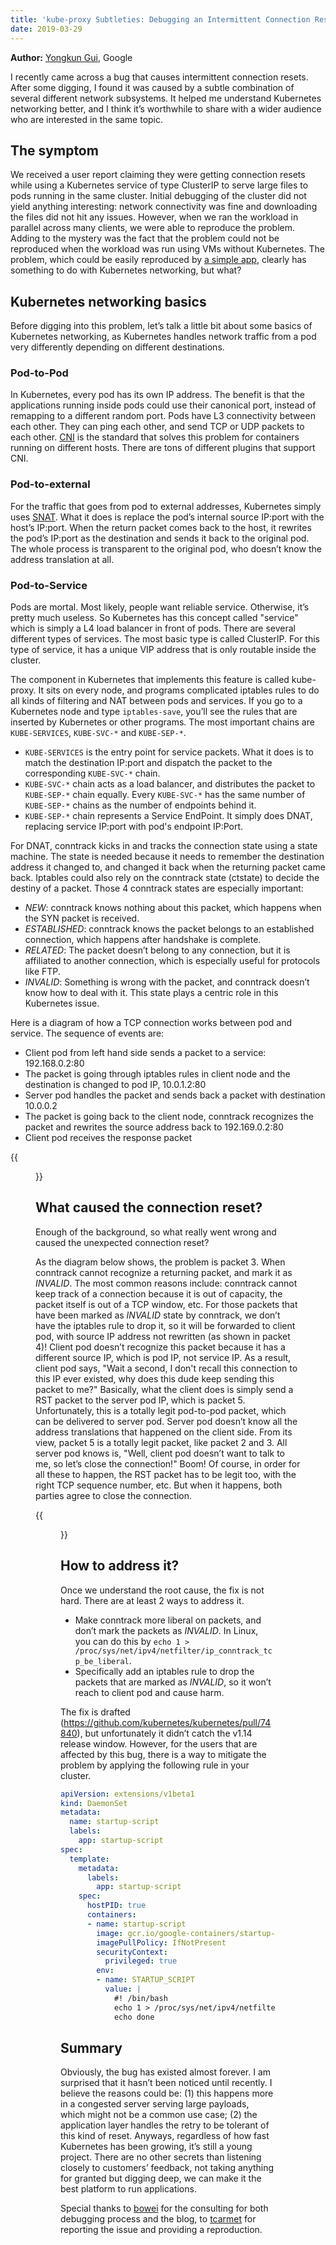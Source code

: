 ```yaml
---
title: 'kube-proxy Subtleties: Debugging an Intermittent Connection Reset'
date: 2019-03-29
---
```


**Author:** [Yongkun Gui](mailto:ygui@google.com), Google

I recently came across a bug that causes intermittent connection resets.  After
some digging, I found it was caused by a subtle combination of several different
network subsystems. It helped me understand Kubernetes networking better, and I
think it’s worthwhile to share with a wider audience who are interested in the same
topic.

## The symptom

We received a user report claiming they were getting connection resets while using a
Kubernetes service of type ClusterIP to serve large files to pods running in the
same cluster. Initial debugging of the cluster did not yield anything
interesting: network connectivity was fine and downloading the files did not hit
any issues. However, when we ran the workload in parallel across many clients,
we were able to reproduce the problem. Adding to the mystery was the fact that
the problem could not be reproduced when the workload was run using VMs without
Kubernetes. The problem, which could be easily reproduced by [a simple
app](https://github.com/tcarmet/k8s-connection-reset), clearly has something to
do with Kubernetes networking, but what?

## Kubernetes networking basics

Before digging into this problem, let’s talk a little bit about some basics of
Kubernetes networking, as Kubernetes handles network traffic from a pod
very differently depending on different destinations.

### Pod-to-Pod

In Kubernetes, every pod has its own IP address. The benefit is that the
applications running inside pods could use their canonical port, instead of
remapping to a different random port. Pods have L3 connectivity between each
other. They can ping each other, and send TCP or UDP packets to each other.
[CNI](https://github.com/containernetworking/cni) is the standard that solves
this problem for containers running on different hosts. There are tons of
different plugins that support CNI.

### Pod-to-external

For the traffic that goes from pod to external addresses, Kubernetes simply uses
[SNAT](https://en.wikipedia.org/wiki/Network_address_translation). What it does
is replace the pod’s internal source IP:port with the host’s IP:port. When
the return packet comes back to the host, it rewrites the pod’s IP:port as the
destination and sends it back to the original pod. The whole process is transparent
to the original pod, who doesn’t know the address translation at all.

### Pod-to-Service

Pods are mortal. Most likely, people want reliable service. Otherwise, it’s
pretty much useless. So Kubernetes has this concept called "service" which is
simply a L4 load balancer in front of pods. There are several different types of
services. The most basic type is called ClusterIP. For this type of service, it
has a unique VIP address that is only routable inside the cluster.

The component in Kubernetes that implements this feature is called kube-proxy.
It sits on every node, and programs complicated iptables rules to do all kinds
of filtering and NAT between pods and services. If you go to a Kubernetes node
and type `iptables-save`, you’ll see the rules that are inserted by Kubernetes
or other programs. The most important chains are `KUBE-SERVICES`, `KUBE-SVC-*`
and `KUBE-SEP-*`.

- `KUBE-SERVICES` is the entry point for service packets. What it does is to
  match the destination IP:port and dispatch the packet to the corresponding
  `KUBE-SVC-*` chain.
- `KUBE-SVC-*` chain acts as a load balancer, and distributes the packet to
  `KUBE-SEP-*` chain equally. Every `KUBE-SVC-*` has the same number of
  `KUBE-SEP-*` chains as the number of endpoints behind it.
- `KUBE-SEP-*` chain represents a Service EndPoint. It simply does DNAT,
  replacing service IP:port with pod's endpoint IP:Port.

For DNAT, conntrack kicks in and tracks the connection state using a state
machine. The state is needed because it needs to remember the destination
address it changed to, and changed it back when the returning packet came back.
Iptables could also rely on the conntrack state (ctstate) to decide the destiny
of a packet. Those 4 conntrack states are especially important:

- *NEW*: conntrack knows nothing about this packet, which happens when the SYN
  packet is received.
- *ESTABLISHED*: conntrack knows the packet belongs to an established connection,
  which happens after handshake is complete.
- *RELATED*: The packet doesn’t belong to any connection, but it is affiliated
  to another connection, which is especially useful for protocols like FTP.
- *INVALID*: Something is wrong with the packet, and conntrack doesn’t know how
  to deal with it. This state plays a centric role in this Kubernetes issue.

Here is a diagram of how a TCP connection works between pod and service. The
sequence of events are:

- Client pod from left hand side sends a packet to a
service: 192.168.0.2:80
- The packet is going through iptables rules in client
node and the destination is changed to pod IP, 10.0.1.2:80
- Server pod handles the packet and sends back a packet with destination 10.0.0.2
- The packet is going back to the client node, conntrack recognizes the packet and rewrites the source
address back to 192.169.0.2:80
- Client pod receives the response packet

{{<figure width="100%"
src="/images/blog/2019-03-26-kube-proxy-subtleties-debugging-an-intermittent-connection-resets/good-packet-flow.png"
caption="Good packet flow">}}

## What caused the connection reset?

Enough of the background, so what really went wrong and caused the unexpected
connection reset?

As the diagram below shows, the problem is packet 3. When conntrack cannot
recognize a returning packet, and mark it as *INVALID*. The most common
reasons include: conntrack cannot keep track of a connection because it is out
of capacity, the packet itself is out of a TCP window, etc. For those packets
that have been marked as *INVALID* state by conntrack, we don’t have the
iptables rule to drop it, so it will be forwarded to client pod, with source IP
address not rewritten (as shown in packet 4)! Client pod doesn’t recognize this
packet because it has a different source IP, which is pod IP, not service IP. As
a result, client pod says, "Wait a second, I don't recall this connection to
this IP ever existed, why does this dude keep sending this packet to me?" Basically,
what the client does is simply send a RST packet to the server pod IP, which
is packet 5. Unfortunately, this is a totally legit pod-to-pod packet, which can
be delivered to server pod. Server pod doesn’t know all the address translations
that happened on the client side. From its view, packet 5 is a totally legit
packet, like packet 2 and 3. All server pod knows is, "Well, client pod doesn’t
want to talk to me, so let’s close the connection!" Boom! Of course, in order
for all these to happen, the RST packet has to be legit too, with the right TCP
sequence number, etc. But when it happens, both parties agree to close the
connection.

{{<figure width="100%"
src="/images/blog/2019-03-26-kube-proxy-subtleties-debugging-an-intermittent-connection-resets/connection-reset-packet-flow.png"
caption="Connection reset packet flow">}}

## How to address it?

Once we understand the root cause, the fix is not hard. There are at least 2
ways to address it.

- Make conntrack more liberal on packets, and don’t mark the packets as
  *INVALID*. In Linux, you can do this by `echo 1 >
  /proc/sys/net/ipv4/netfilter/ip_conntrack_tcp_be_liberal`.
- Specifically add an iptables rule to drop the packets that are marked as
  *INVALID*, so it won’t reach to client pod and cause harm.

The fix is drafted (https://github.com/kubernetes/kubernetes/pull/74840), but
unfortunately it didn’t catch the v1.14 release window. However, for the users
that are affected by this bug, there is a way to mitigate the problem by applying
the following rule in your cluster.

```yaml
apiVersion: extensions/v1beta1
kind: DaemonSet
metadata:
  name: startup-script
  labels:
    app: startup-script
spec:
  template:
    metadata:
      labels:
        app: startup-script
    spec:
      hostPID: true
      containers:
      - name: startup-script
        image: gcr.io/google-containers/startup-script:v1
        imagePullPolicy: IfNotPresent
        securityContext:
          privileged: true
        env:
        - name: STARTUP_SCRIPT
          value: |
            #! /bin/bash
            echo 1 > /proc/sys/net/ipv4/netfilter/ip_conntrack_tcp_be_liberal
            echo done
```

## Summary

Obviously, the bug has existed almost forever. I am surprised that it
hasn’t been noticed until recently. I believe the reasons could be: (1) this
happens more in a congested server serving large payloads, which might not be a
common use case; (2) the application layer handles the retry to be tolerant of
this kind of reset. Anyways, regardless of how fast Kubernetes has been growing,
it’s still a young project. There are no other secrets than listening closely to
customers’ feedback, not taking anything for granted but digging deep, we can
make it the best platform to run applications.

Special thanks to [bowei](https://github.com/bowei) for the consulting for both
debugging process and the blog, to [tcarmet](https://github.com/tcarmet) for
reporting the issue and providing a reproduction.
